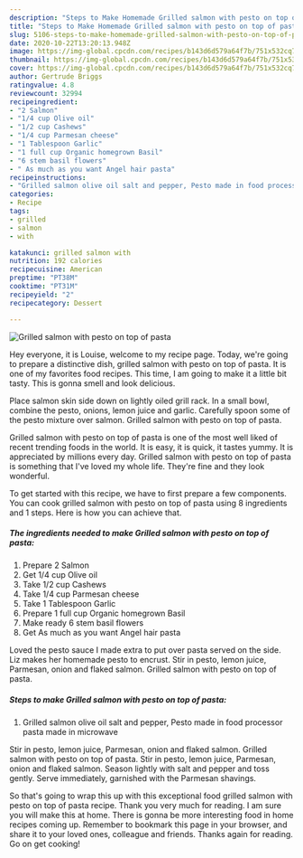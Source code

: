 ```yaml
---
description: "Steps to Make Homemade Grilled salmon with pesto on top of pasta"
title: "Steps to Make Homemade Grilled salmon with pesto on top of pasta"
slug: 5106-steps-to-make-homemade-grilled-salmon-with-pesto-on-top-of-pasta
date: 2020-10-22T13:20:13.948Z
image: https://img-global.cpcdn.com/recipes/b143d6d579a64f7b/751x532cq70/grilled-salmon-with-pesto-on-top-of-pasta-recipe-main-photo.jpg
thumbnail: https://img-global.cpcdn.com/recipes/b143d6d579a64f7b/751x532cq70/grilled-salmon-with-pesto-on-top-of-pasta-recipe-main-photo.jpg
cover: https://img-global.cpcdn.com/recipes/b143d6d579a64f7b/751x532cq70/grilled-salmon-with-pesto-on-top-of-pasta-recipe-main-photo.jpg
author: Gertrude Briggs
ratingvalue: 4.8
reviewcount: 32994
recipeingredient:
- "2 Salmon"
- "1/4 cup Olive oil"
- "1/2 cup Cashews"
- "1/4 cup Parmesan cheese"
- "1 Tablespoon Garlic"
- "1 full cup Organic homegrown Basil"
- "6 stem basil flowers"
- " As much as you want Angel hair pasta"
recipeinstructions:
- "Grilled salmon olive oil salt and pepper, Pesto made in food processor pasta made in microwave"
categories:
- Recipe
tags:
- grilled
- salmon
- with

katakunci: grilled salmon with 
nutrition: 192 calories
recipecuisine: American
preptime: "PT38M"
cooktime: "PT31M"
recipeyield: "2"
recipecategory: Dessert

---
```



![Grilled salmon with pesto on top of pasta](https://img-global.cpcdn.com/recipes/b143d6d579a64f7b/751x532cq70/grilled-salmon-with-pesto-on-top-of-pasta-recipe-main-photo.jpg)

Hey everyone, it is Louise, welcome to my recipe page. Today, we're going to prepare a distinctive dish, grilled salmon with pesto on top of pasta. It is one of my favorites food recipes. This time, I am going to make it a little bit tasty. This is gonna smell and look delicious.

Place salmon skin side down on lightly oiled grill rack. In a small bowl, combine the pesto, onions, lemon juice and garlic. Carefully spoon some of the pesto mixture over salmon. Grilled salmon with pesto on top of pasta.

Grilled salmon with pesto on top of pasta is one of the most well liked of recent trending foods in the world. It is easy, it is quick, it tastes yummy. It is appreciated by millions every day. Grilled salmon with pesto on top of pasta is something that I've loved my whole life. They're fine and they look wonderful.


To get started with this recipe, we have to first prepare a few components. You can cook grilled salmon with pesto on top of pasta using 8 ingredients and 1 steps. Here is how you can achieve that.

<!--inarticleads1-->

##### The ingredients needed to make Grilled salmon with pesto on top of pasta:

1. Prepare 2 Salmon
1. Get 1/4 cup Olive oil
1. Take 1/2 cup Cashews
1. Take 1/4 cup Parmesan cheese
1. Take 1 Tablespoon Garlic
1. Prepare 1 full cup Organic homegrown Basil
1. Make ready 6 stem basil flowers
1. Get  As much as you want Angel hair pasta


Loved the pesto sauce I made extra to put over pasta served on the side. Liz makes her homemade pesto to encrust. Stir in pesto, lemon juice, Parmesan, onion and flaked salmon. Grilled salmon with pesto on top of pasta. 

<!--inarticleads2-->

##### Steps to make Grilled salmon with pesto on top of pasta:

1. Grilled salmon olive oil salt and pepper, Pesto made in food processor pasta made in microwave


Stir in pesto, lemon juice, Parmesan, onion and flaked salmon. Grilled salmon with pesto on top of pasta. Stir in pesto, lemon juice, Parmesan, onion and flaked salmon. Season lightly with salt and pepper and toss gently. Serve immediately, garnished with the Parmesan shavings. 

So that's going to wrap this up with this exceptional food grilled salmon with pesto on top of pasta recipe. Thank you very much for reading. I am sure you will make this at home. There is gonna be more interesting food in home recipes coming up. Remember to bookmark this page in your browser, and share it to your loved ones, colleague and friends. Thanks again for reading. Go on get cooking!
